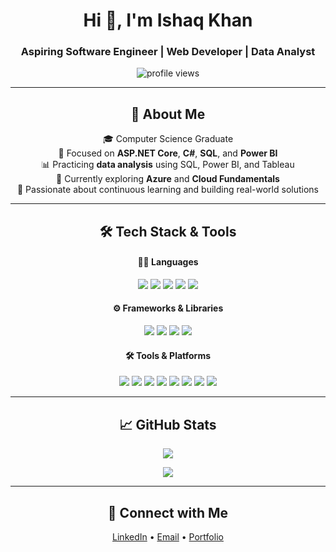 <h1 align="center">Hi 👋, I'm Ishaq Khan</h1>
<h3 align="center">Aspiring Software Engineer | Web Developer | Data Analyst</h3>

<p align="center">
  <img src="https://komarev.com/ghpvc/?username=your-github-username&label=Profile%20views&color=0e75b6&style=flat" alt="profile views" />
</p>

---

<h2 align="center">💫 About Me</h2>

<p align="center">
🎓 Computer Science Graduate <br>
💼 Focused on <strong>ASP.NET Core</strong>, <strong>C#</strong>, <strong>SQL</strong>, and <strong>Power BI</strong> <br>
📊 Practicing <strong>data analysis</strong> using SQL, Power BI, and Tableau <br>
🌱 Currently exploring <strong>Azure</strong> and <strong>Cloud Fundamentals</strong> <br>
🧠 Passionate about continuous learning and building real-world solutions
</p>

---

<h2 align="center">🛠️ Tech Stack & Tools</h2>

<h4 align="center">👨‍💻 Languages</h4>
<p align="center">
  <img src="https://img.shields.io/badge/C%23-239120?style=for-the-badge&logo=c-sharp&logoColor=white" />
  <img src="https://img.shields.io/badge/JavaScript-F7DF1E?style=for-the-badge&logo=javascript&logoColor=black" />
  <img src="https://img.shields.io/badge/SQL-336791?style=for-the-badge&logo=postgresql&logoColor=white" />
  <img src="https://img.shields.io/badge/HTML5-E34F26?style=for-the-badge&logo=html5&logoColor=white" />
  <img src="https://img.shields.io/badge/CSS3-1572B6?style=for-the-badge&logo=css3&logoColor=white" />
</p>

<h4 align="center">⚙️ Frameworks & Libraries</h4>
<p align="center">
  <img src="https://img.shields.io/badge/ASP.NET_Core-512BD4?style=for-the-badge&logo=dotnet&logoColor=white" />
  <img src="https://img.shields.io/badge/Entity_Framework-512BD4?style=for-the-badge&logo=dotnet&logoColor=white" />
  <img src="https://img.shields.io/badge/Bootstrap-7952B3?style=for-the-badge&logo=bootstrap&logoColor=white" />
  <img src="https://img.shields.io/badge/jQuery-0769AD?style=for-the-badge&logo=jquery&logoColor=white" />
</p>

<h4 align="center">🛠 Tools & Platforms</h4>
<p align="center">
  <img src="https://img.shields.io/badge/Visual_Studio-5C2D91?style=for-the-badge&logo=visual-studio&logoColor=white" />
  <img src="https://img.shields.io/badge/VS_Code-007ACC?style=for-the-badge&logo=visual-studio-code&logoColor=white" />
  <img src="https://img.shields.io/badge/Git-F05032?style=for-the-badge&logo=git&logoColor=white" />
  <img src="https://img.shields.io/badge/GitHub-181717?style=for-the-badge&logo=github&logoColor=white" />
  <img src="https://img.shields.io/badge/Power_BI-F2C811?style=for-the-badge&logo=power-bi&logoColor=black" />
  <img src="https://img.shields.io/badge/Tableau-E97627?style=for-the-badge&logo=tableau&logoColor=white" />
  <img src="https://img.shields.io/badge/SSMS-0089D6?style=for-the-badge&logo=microsoftsqlserver&logoColor=white" />
  <img src="https://img.shields.io/badge/Azure-0078D4?style=for-the-badge&logo=azure-devops&logoColor=white" />
</p>

---

<h2 align="center">📈 GitHub Stats</h2>

<p align="center">
  <img src="https://github-readme-stats.vercel.app/api?username=your-github-username&show_icons=true&theme=radical" />
</p>

<p align="center">
  <img src="https://github-readme-streak-stats.herokuapp.com/?user=your-github-username&theme=radical" />
</p>

---

<h2 align="center">🔗 Connect with Me</h2>

<p align="center">
  <a href="https://www.linkedin.com/in/your-linkedin/" target="_blank">LinkedIn</a> • 
  <a href="mailto:your-email@example.com">Email</a> • 
  <a href="https://your-portfolio.com/">Portfolio</a>
</p>
